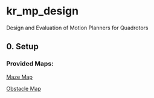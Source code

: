 # kr_mp_design
Design and Evaluation of Motion Planners for Quadrotors


## 0. Setup

### Provided Maps:

[Maze Map](https://github.com/shaoyifei96/multi_solution_mazegenerator)

[Obstacle Map](https://github.com/KumarRobotics/kr_param_map)
